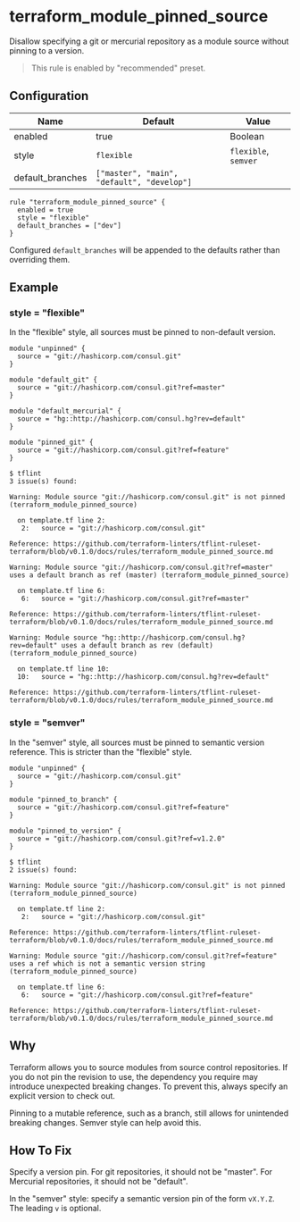 # terraform_module_pinned_source

Disallow specifying a git or mercurial repository as a module source without pinning to a version.

> This rule is enabled by "recommended" preset.

## Configuration

Name | Default | Value
--- | --- | ---
enabled | true | Boolean
style | `flexible` | `flexible`, `semver`
default_branches | `["master", "main", "default", "develop"]` | 

```hcl
rule "terraform_module_pinned_source" {
  enabled = true
  style = "flexible"
  default_branches = ["dev"]
}
```

Configured `default_branches` will be appended to the defaults rather than overriding them.

## Example

### style = "flexible"

In the "flexible" style, all sources must be pinned to non-default version.

```hcl
module "unpinned" {
  source = "git://hashicorp.com/consul.git"
}

module "default_git" {
  source = "git://hashicorp.com/consul.git?ref=master"
}

module "default_mercurial" {
  source = "hg::http://hashicorp.com/consul.hg?rev=default"
}

module "pinned_git" {
  source = "git://hashicorp.com/consul.git?ref=feature"
}
```

```
$ tflint
3 issue(s) found:

Warning: Module source "git://hashicorp.com/consul.git" is not pinned (terraform_module_pinned_source)

  on template.tf line 2:
   2:   source = "git://hashicorp.com/consul.git"

Reference: https://github.com/terraform-linters/tflint-ruleset-terraform/blob/v0.1.0/docs/rules/terraform_module_pinned_source.md

Warning: Module source "git://hashicorp.com/consul.git?ref=master" uses a default branch as ref (master) (terraform_module_pinned_source)

  on template.tf line 6:
   6:   source = "git://hashicorp.com/consul.git?ref=master"

Reference: https://github.com/terraform-linters/tflint-ruleset-terraform/blob/v0.1.0/docs/rules/terraform_module_pinned_source.md

Warning: Module source "hg::http://hashicorp.com/consul.hg?rev=default" uses a default branch as rev (default) (terraform_module_pinned_source)

  on template.tf line 10:
  10:   source = "hg::http://hashicorp.com/consul.hg?rev=default"

Reference: https://github.com/terraform-linters/tflint-ruleset-terraform/blob/v0.1.0/docs/rules/terraform_module_pinned_source.md

```

### style = "semver"

In the "semver" style, all sources must be pinned to semantic version reference. This is stricter than the "flexible" style.

```hcl
module "unpinned" {
  source = "git://hashicorp.com/consul.git"
}

module "pinned_to_branch" {
  source = "git://hashicorp.com/consul.git?ref=feature"
}

module "pinned_to_version" {
  source = "git://hashicorp.com/consul.git?ref=v1.2.0"
}
```

```
$ tflint
2 issue(s) found:

Warning: Module source "git://hashicorp.com/consul.git" is not pinned (terraform_module_pinned_source)

  on template.tf line 2:
   2:   source = "git://hashicorp.com/consul.git"

Reference: https://github.com/terraform-linters/tflint-ruleset-terraform/blob/v0.1.0/docs/rules/terraform_module_pinned_source.md

Warning: Module source "git://hashicorp.com/consul.git?ref=feature" uses a ref which is not a semantic version string (terraform_module_pinned_source)

  on template.tf line 6:
   6:   source = "git://hashicorp.com/consul.git?ref=feature"

Reference: https://github.com/terraform-linters/tflint-ruleset-terraform/blob/v0.1.0/docs/rules/terraform_module_pinned_source.md

```

## Why

Terraform allows you to source modules from source control repositories. If you do not pin the revision to use, the dependency you require may introduce unexpected breaking changes. To prevent this, always specify an explicit version to check out.

Pinning to a mutable reference, such as a branch, still allows for unintended breaking changes. Semver style can help avoid this.

## How To Fix

Specify a version pin.  For git repositories, it should not be "master". For Mercurial repositories, it should not be "default".

In the "semver" style: specify a semantic version pin of the form `vX.Y.Z`. The leading `v` is optional.
